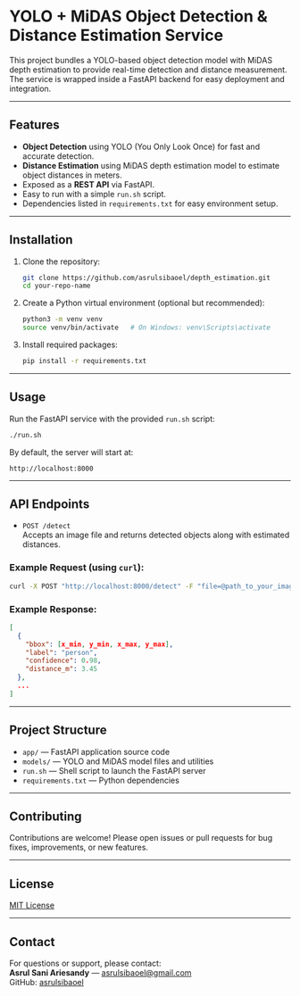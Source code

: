 # YOLO + MiDAS Object Detection & Distance Estimation Service

This project bundles a YOLO-based object detection model with MiDAS depth estimation to provide real-time detection and distance measurement. The service is wrapped inside a FastAPI backend for easy deployment and integration.

---

## Features

- **Object Detection** using YOLO (You Only Look Once) for fast and accurate detection.
- **Distance Estimation** using MiDAS depth estimation model to estimate object distances in meters.
- Exposed as a **REST API** via FastAPI.
- Easy to run with a simple `run.sh` script.
- Dependencies listed in `requirements.txt` for easy environment setup.

---

## Installation

1. Clone the repository:

   ```bash
   git clone https://github.com/asrulsibaoel/depth_estimation.git
   cd your-repo-name
   ```

2. Create a Python virtual environment (optional but recommended):

   ```bash
   python3 -m venv venv
   source venv/bin/activate   # On Windows: venv\Scripts\activate
   ```

3. Install required packages:

   ```bash
   pip install -r requirements.txt
   ```

---

## Usage

Run the FastAPI service with the provided `run.sh` script:

```bash
./run.sh
```

By default, the server will start at:

```
http://localhost:8000
```

---

## API Endpoints

- `POST /detect`  
  Accepts an image file and returns detected objects along with estimated distances.

### Example Request (using `curl`):

```bash
curl -X POST "http://localhost:8000/detect" -F "file=@path_to_your_image.jpg"
```

### Example Response:

```json
[
  {
    "bbox": [x_min, y_min, x_max, y_max],
    "label": "person",
    "confidence": 0.98,
    "distance_m": 3.45
  },
  ...
]
```

---

## Project Structure

- `app/` — FastAPI application source code  
- `models/` — YOLO and MiDAS model files and utilities  
- `run.sh` — Shell script to launch the FastAPI server  
- `requirements.txt` — Python dependencies  

---

## Contributing

Contributions are welcome! Please open issues or pull requests for bug fixes, improvements, or new features.

---

## License

[MIT License](LICENSE)

---

## Contact

For questions or support, please contact:  
**Asrul Sani Ariesandy** — asrulsibaoel@gmail.com  
GitHub: [asrulsibaoel](https://github.com/asrulsibaoel)
